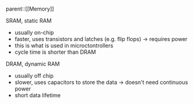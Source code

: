 parent::[[Memory]]

SRAM, static RAM
- usually on-chip
- faster, uses transistors and latches (e.g. flip flops) -> requires power
- this is what is used in microctontrollers
- cycle time is shorter than DRAM


DRAM, dynamic RAM
- usually off chip
- slower, uses capacitors to store the data -> doesn't need continuous power
- short data lifetime